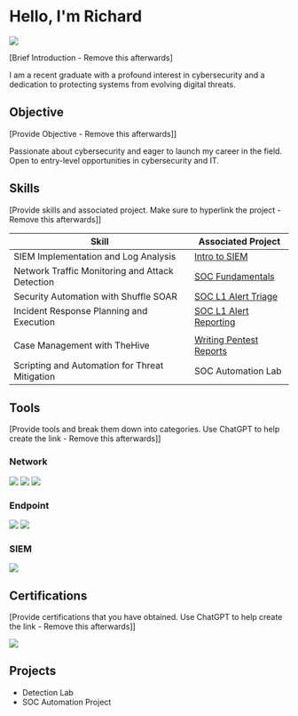# Hello, I'm Richard
<a href="https://www.linkedin.com"><img src="https://img.shields.io/badge/-LinkedIn-0072b1?&style=for-the-badge&logo=linkedin&logoColor=white" /></a>

[Brief Introduction - Remove this afterwards]

I am a recent graduate with a profound interest in cybersecurity and a dedication to protecting systems from evolving digital threats.

## Objective
[Provide Objective - Remove this afterwards]]

Passionate about cybersecurity and eager to launch my career in the field. Open to entry-level opportunities in cybersecurity and IT. 

## Skills
[Provide skills and associated project. Make sure to hyperlink the project - Remove this afterwards]]

| Skill                                         | Associated Project         |
|-----------------------------------------------|----------------------------|
| SIEM Implementation and Log Analysis          | <a href="https://google.com">Intro to SIEM</a>|
| Network Traffic Monitoring and Attack Detection | <a href="https://google.com">SOC Fundamentals</a>|
| Security Automation with Shuffle SOAR         | <a href="https://google.com">SOC L1 Alert Triage</a>|
| Incident Response Planning and Execution      | <a href="https://google.com">SOC L1 Alert Reporting
</a>|
| Case Management with TheHive                  | <a href="https://google.com">Writing Pentest Reports</a>|
| Scripting and Automation for Threat Mitigation | SOC Automation Lab|

## Tools
[Provide tools and break them down into categories. Use ChatGPT to help create the link - Remove this afterwards]]

### Network
<div>
    <img src="https://img.shields.io/badge/-Wireshark-1679A7?&style=for-the-badge&logo=Wireshark&logoColor=white" />
    <img src="https://img.shields.io/badge/-Nmap-004170?style=for-the-badge&logo=Nmap&logoColor=white" />
    <img src="https://img.shields.io/badge/-OpenVAS-008000?&style=for-the-badge&logo=openvas&logoColor=white" />
</div>

### Endpoint
<div>
    <img src="https://img.shields.io/badge/-Microsoft_Defender_for_Endpoint-00A4EF?&style=for-the-badge&logo=Microsoft&logoColor=white" />
    <img src="https://img.shields.io/badge/-Velociraptor-4B275F?&style=for-the-badge&logo=Velociraptor&logoColor=white" />
</div>

### SIEM
<div>
    <img src="https://img.shields.io/badge/-Splunk-000000?&style=for-the-badge&logo=Splunk&logoColor=white" />
</div>

## Certifications
[Provide certifications that you have obtained. Use ChatGPT to help create the link - Remove this afterwards]]
<div>
<img src="https://img.shields.io/badge/-Security%2B-FF0000?&style=for-the-badge&logo=CompTIA&logoColor=white" />
</div>

## Projects
- Detection Lab
- SOC Automation Project

